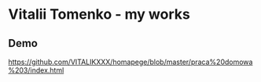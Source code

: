 # Vitalii Tomenko - my works

## Demo

https://github.com/VITALIKXXX/homapege/blob/master/praca%20domowa%203/index.html
